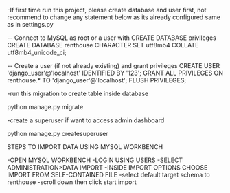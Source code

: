 -If first time run this project, please create database and user first, not recommend to change any statement below as its already configured same as in settings.py

-- Connect to MySQL as root or a user with CREATE DATABASE privileges
CREATE DATABASE renthouse CHARACTER SET utf8mb4 COLLATE utf8mb4_unicode_ci;

-- Create a user (if not already existing) and grant privileges
CREATE USER 'django_user'@'localhost' IDENTIFIED BY '123';
GRANT ALL PRIVILEGES ON renthouse.* TO 'django_user'@'localhost';
FLUSH PRIVILEGES;

-run this migration to create table inside database

python manage.py migrate

-create a superuser if want to access admin dashboard

python manage.py createsuperuser

STEPS TO IMPORT DATA USING MYSQL WORKBENCH

-OPEN MYSQL WORKBENCH
-LOGIN USING USERS 
-SELECT ADMINISTRATION>DATA IMPORT
-INSIDE IMPORT OPTIONS CHOOSE IMPORT FROM SELF-CONTAINED FILE
-select default target schema to renthouse
-scroll down then click start import